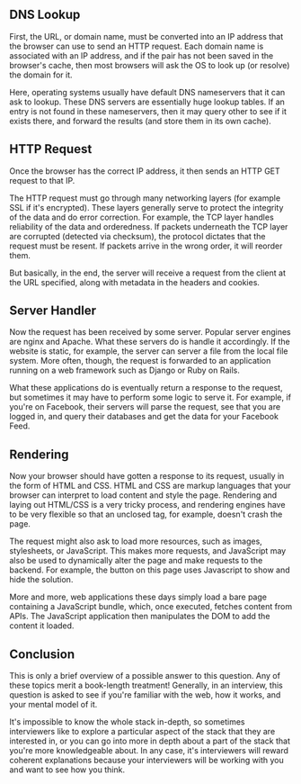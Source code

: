 ## DNS Lookup
First, the URL, or domain name, must be converted into an IP address that the browser can use to send an HTTP request.
Each domain name is associated with an IP address, and if the pair has not been saved in the browser's cache, then most browsers will ask the OS to look up (or resolve) the domain for it.

Here, operating systems usually have default DNS nameservers that it can ask to lookup. 
These DNS servers are essentially huge lookup tables. If an entry is not found in these nameservers, then it may query other to see if it exists there, and forward the results (and store them in its own cache).

## HTTP Request
Once the browser has the correct IP address, it then sends an HTTP GET request to that IP.

The HTTP request must go through many networking layers (for example SSL if it's encrypted). 
These layers generally serve to protect the integrity of the data and do error correction.
For example, the TCP layer handles reliability of the data and orderedness. If packets underneath the TCP layer are corrupted (detected via checksum), the protocol dictates that the request must be resent. If packets arrive in the wrong order, it will reorder them.

But basically, in the end, the server will receive a request from the client at the URL specified, along with metadata in the headers and cookies.

## Server Handler
Now the request has been received by some server. Popular server engines are nginx and Apache. What these servers do is handle it accordingly. If the website is static, for example, the server can server a file from the local file system. More often, though, the request is forwarded to an application running on a web framework such as Django or Ruby on Rails.

What these applications do is eventually return a response to the request, but sometimes it may have to perform some logic to serve it. For example, if you're on Facebook, their servers will parse the request, see that you are logged in, and query their databases and get the data for your Facebook Feed.

## Rendering
Now your browser should have gotten a response to its request, usually in the form of HTML and CSS. HTML and CSS are markup languages that your browser can interpret to load content and style the page. Rendering and laying out HTML/CSS is a very tricky process, and rendering engines have to be very flexible so that an unclosed tag, for example, doesn't crash the page.

The request might also ask to load more resources, such as images, stylesheets, or JavaScript. This makes more requests, and JavaScript may also be used to dynamically alter the page and make requests to the backend. For example, the button on this page uses Javascript to show and hide the solution.

More and more, web applications these days simply load a bare page containing a JavaScript bundle, which, once executed, fetches content from APIs. The JavaScript application then manipulates the DOM to add the content it loaded.

## Conclusion
This is only a brief overview of a possible answer to this question. Any of these topics merit a book-length treatment! Generally, in an interview, this question is asked to see if you're familiar with the web, how it works, and your mental model of it.

It's impossible to know the whole stack in-depth, so sometimes interviewers like to explore a particular aspect of the stack that they are interested in, or you can go into more in depth about a part of the stack that you're more knowledgeable about. In any case, it's interviewers will reward coherent explanations because your interviewers will be working with you and want to see how you think.

